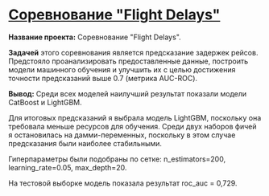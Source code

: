 # [Соревнование "Flight Delays"](https://github.com/AnnaBulkina/Data-Analytics-Projects/blob/main/flight_delays/flight_delays.ipynb "Flight Delays")

**Название проекта:** Соревнование "Flight Delays".

**Задачей** этого соревнования является предсказание задержек рейсов. Предстояло проанализировать предоставленные данные, построить модели машинного обучения и улучшить их с целью достижения точности предсказаний выше 0.7 (метрика AUC-ROC).

**Вывод:**
Среди всех моделей наилучший результат показали модели CatBoost и LightGBM.

Для итоговых предсказаний я выбрала модель LightGBM, поскольку она требовала меньше ресурсов для обучения. Среди двух наборов фичей я остановилась на дамми-переменных, поскольку в этом случае предсказания были наиболее стабильными.

Гиперпараметры были подобраны по сетке: n_estimators=200, learning_rate=0.05, max_depth=20.

На тестовой выборке модель показала результат roc_auc = 0,729.
